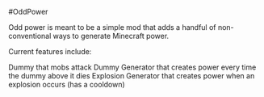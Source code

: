 #OddPower

Odd power is meant to be a simple mod that adds a handful of non-conventional ways to generate Minecraft power. 

Current features include:

Dummy that mobs attack
Dummy Generator that creates power every time the dummy above it dies
Explosion Generator that creates power when an explosion occurs (has a cooldown)
